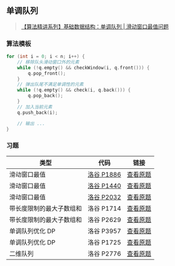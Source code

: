 ## 单调队列

> [【算法精讲系列】基础数据结构：单调队列 | 滑动窗口最值问题](https://www.bilibili.com/video/BV1UG4y1t7cQ/)

### 算法模板

```cpp
for (int i = 0; i < n; i++) {
    // 移除队头滑动窗口外的元素
    while (!q.empty() && checkWindow(i, q.front())) {
        q.pop_front();
    }
    // 弹出队尾不满足单调性的元素
    while (!q.empty() && check(i, q.back())) {
        q.pop_back();
    }
    // 加入当前元素
    q.push_back(i);

    // 输出 ...
}
```

### 习题

| 类型 | 代码 | 链接 |
| --- | --- | --- |
| 滑动窗口最值 | [洛谷 P1886](./洛谷%20P1886.cpp) | [查看原题](https://www.luogu.com.cn/problem/P1886) |
| 滑动窗口最值 | [洛谷 P1440](./洛谷%20P1440.cpp) | [查看原题](https://www.luogu.com.cn/problem/P1440) |
| 滑动窗口最值 | [洛谷 P2032](./洛谷%20P2032.cpp) | [查看原题](https://www.luogu.com.cn/problem/P2032) |
| 带长度限制的最大子数组和 | 洛谷 P1714 | [查看原题](https://www.luogu.com.cn/problem/P1714) |
| 带长度限制的最大子数组和 | 洛谷 P2629 | [查看原题](https://www.luogu.com.cn/problem/P2629) |
| 单调队列优化 DP | 洛谷 P3957 | [查看原题](https://www.luogu.com.cn/problem/P3957) |
| 单调队列优化 DP | 洛谷 P1725 | [查看原题](https://www.luogu.com.cn/problem/P1725) |
| 二维队列 | 洛谷 P2776 | [查看原题](https://www.luogu.com.cn/problem/P2776) |
